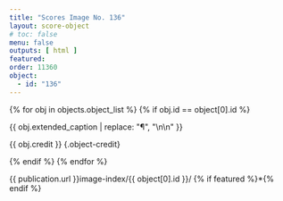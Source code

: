 ```yaml
---
title: "Scores Image No. 136"
layout: score-object
# toc: false
menu: false
outputs: [ html ]
featured: 
order: 11360
object:
  - id: "136"
---
```


{% for obj in objects.object_list %}
{% if obj.id == object[0].id %}

{{ obj.extended_caption | replace: "¶", "\n\n" }}

{{ obj.credit }} {.object-credit}

{% endif %}
{% endfor %}

<div class="object-credit object-url is-print-only">

{{ publication.url }}image-index/{{ object[0].id }}/ {% if featured %}*{% endif %}

</div>
